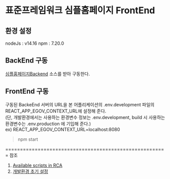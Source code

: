 # 표준프레임워크 심플홈페이지 FrontEnd

## 환경 설정 
nodeJs : v14.16
npm : 7.20.0

## BackEnd 구동

[심플홈페이지Backend](https://github.com/eGovFramework/egovframe-template-simple-backend.git) 소스를 받아 구동한다.

## FrontEnd 구동

구동된 BackeEnd 서버의 URL을 본 어플리케이션의 .env.development 파일의  REACT_APP_EGOV_CONTEXT_URL에 설정해 준다.\
(단, 개발환경에서는 사용하는 환경변수 정보는 .env.development, build 시 사용하는 환경변수는 .env.production 에 기입해 준다.)\
ex) REACT_APP_EGOV_CONTEXT_URL=localhost:8080
> npm start


=======================================================
참조

1. [Available scripts in RCA](./doc/create_react_app_script.md)
2. [개발환경 초기 설정](./doc/Development_Env_Setting.md)

